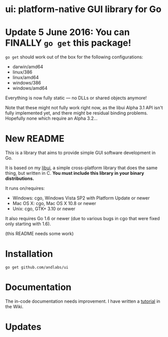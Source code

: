 # ui: platform-native GUI library for Go

# Update 5 June 2016: You can FINALLY `go get` this package!

`go get` should work out of the box for the following configurations:

* darwin/amd64
* linux/386
* linux/amd64
* windows/386
* windows/amd64

Everything is now fully static — no DLLs or shared objects anymore!

Note that these might not fully work right now, as the libui Alpha 3.1 API isn't fully implemented yet, and there might be residual binding problems. Hopefully none which require an Alpha 3.2...

# New README

This is a library that aims to provide simple GUI software development in Go.

It is based on my [libui](https://github.com/andlabs/libui), a simple cross-platform library that does the same thing, but written in C. **You must include this library in your binary distributions.**

It runs on/requires:

- Windows: cgo, Windows Vista SP2 with Platform Update or newer
- Mac OS X: cgo, Mac OS X 10.8 or newer
- Unix: cgo, GTK+ 3.10 or newer

It also requires Go 1.6 or newer (due to various bugs in cgo that were fixed only starting with 1.6).

(this README needs some work)

# Installation

    go get github.com/andlabs/ui

# Documentation

The in-code documentation needs improvement. I have written a [tutorial](https://github.com/andlabs/ui/wiki/Getting-Started) in the Wiki.

# Updates
